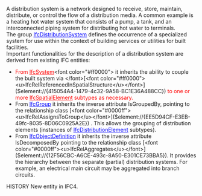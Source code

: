 A distribution system is a network designed to receive, store, maintain, distribute, or control the flow of a distribution media. A common example is a heating hot water system that consists of a pump, a tank, and an interconnected piping system for distributing hot water to terminals.  
The group [<font color="#0000ff"><u>IfcDistributionSystem</u></font>]($element://{4EDF40D6-B0CB-4feb-9A1A-2EAFA23D7E07}) defines the occurrence of a specialized system for use within the context of building services or utilities for built facilities.  
Important functionalities for the description of a distribution system are derived from existing IFC entities:  
* <font color="#ff0000">From </font>[<font color="#ff0000"><u>IfcSystem</u></font>]($element://{34E3790C-B8FF-41f1-B5A1-BD382C9DBD21})<font color="#ff0000">  it inherits the ability to couple the built system via </font>[<font color="#ff0000"><u>IfcRelReferencedInSpatialStructure</u></font>]($element://{415054A4-1479-4c32-9A58-BC1E36A488CC})<font color="#ff0000">  to one or more </font>[<font color="#ff0000"><u>IfcSpatialElement</u></font>]($element://{AFD1B7AF-F4A3-42ba-BF29-741A1DEBF281})<font color="#ff0000"> subtypes as necessary.</font>
* From [<font color="#0000ff"><u>IfcGroup</u></font>]($element://{9F87A6C3-BA39-40f1-A16E-48328E412EAF}) it inherits the inverse attribute IsGroupedBy, pointing to the relationship class [<font color="#0000ff"><u>IfcRelAssignsToGroup</u></font>]($element://{EE5D94CF-E3EB-49fc-8035-8D06C0925A2E}) . This allows the grouping of distribution elements (instances of [<font color="#0000ff"><u>IfcDistributionElement</u></font>]($element://{D6FBAB6B-EDC4-4561-883E-6AD51D97F2F1}) subtypes).
* From [<font color="#0000ff"><u>IfcObjectDefinition</u></font>]($element://{82D54863-CD3F-4127-90A2-82628ECFBDC9}) it inherits the inverse attribute IsDecomposedBy pointing to the relationship class [<font color="#0000ff"><u>IfcRelAggregates</u></font>]($element://{12F56CBC-A6CE-493c-8A50-E301CE73BBA5}). It provides the hierarchy between the separate (partial) distribution systems. For example, an electrical main circuit may be aggregated into branch circuits.

  
HISTORY New entity in IFC4.
